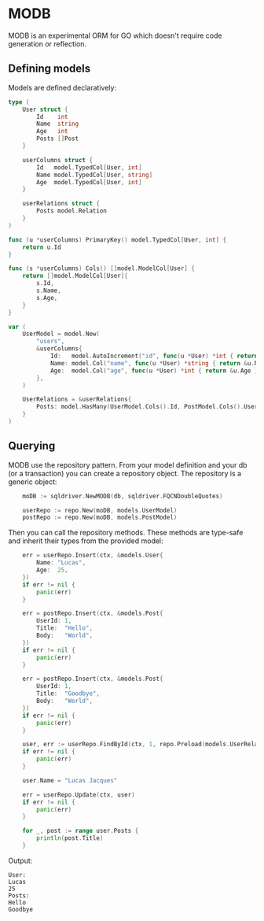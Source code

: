 # MODB

MODB is an experimental ORM for GO which doesn't require code generation or reflection.

## Defining models

Models are defined declaratively:

```go 
type (
	User struct {
		Id    int
		Name  string
		Age   int
		Posts []Post
	}

	userColumns struct {
		Id   model.TypedCol[User, int]
		Name model.TypedCol[User, string]
		Age  model.TypedCol[User, int]
	}

	userRelations struct {
		Posts model.Relation
	}
)

func (u *userColumns) PrimaryKey() model.TypedCol[User, int] {
	return u.Id
}

func (s *userColumns) Cols() []model.ModelCol[User] {
	return []model.ModelCol[User]{
		s.Id,
		s.Name,
		s.Age,
	}
}

var (
	UserModel = model.New(
		"users",
		&userColumns{
			Id:   model.AutoIncrement("id", func(u *User) *int { return &u.Id }),
			Name: model.Col("name", func(u *User) *string { return &u.Name }),
			Age:  model.Col("age", func(u *User) *int { return &u.Age }),
		},
	)

	UserRelations = &userRelations{
		Posts: model.HasMany(UserModel.Cols().Id, PostModel.Cols().UserId, func(u *User) *[]Post { return &u.Posts }),
	}
)
```


## Querying
MODB use the repository pattern. From your model definition and your db (or a transaction) you can create a repository object. The repository is a generic object:

```go
    moDB := sqldriver.NewMODB(db, sqldriver.FQCNDoubleQuotes)

    userRepo := repo.New(moDB, models.UserModel)
    postRepo := repo.New(moDB, models.PostModel)
```


Then you can call the repository methods. These methods are type-safe and inherit their types from the provided model:
```go
    err = userRepo.Insert(ctx, &models.User{
		Name: "Lucas",
		Age:  25,
	})
	if err != nil {
		panic(err)
	}

	err = postRepo.Insert(ctx, &models.Post{
		UserId: 1,
		Title:  "Hello",
		Body:   "World",
	})
	if err != nil {
		panic(err)
	}

	err = postRepo.Insert(ctx, &models.Post{
		UserId: 1,
		Title:  "Goodbye",
		Body:   "World",
	})
	if err != nil {
		panic(err)
	}

	user, err := userRepo.FindById(ctx, 1, repo.Preload(models.UserRelations.Posts))
	if err != nil {
		panic(err)
	}

	user.Name = "Lucas Jacques"

	err = userRepo.Update(ctx, user)
	if err != nil {
		panic(err)
	}

	for _, post := range user.Posts {
		println(post.Title)
	}
```

Output:
```
User:
Lucas
25
Posts:
Hello
Goodbye
```


